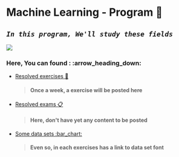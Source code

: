 # Machine Learning - Program :robot:

## _`In this program, We'll study these fields`_

![](https://mermaid.ink/svg/eyJjb2RlIjoiZ3JhcGggTFI7XG5BW01hY2hpbmUgTGVhcm5pbmddIC0tPiBCKFVuc3VwZXJ2aXNlZClcbkIgLS0-IENsdXN0ZXJpbmdcbkEgLS0-IEMoU3VwZXJ2aXNlZClcbkEgLS0-IEUoUmVpbmZvcmNlbWVudClcbkMgLS0-IENsYXNzaWZpY2F0aW9uXG5DIC0tPiBSZWdyZXNzaW9uXG5FIC0tPiAuLi4iLCJtZXJtYWlkIjp7InRoZW1lIjoiZGVmYXVsdCJ9LCJ1cGRhdGVFZGl0b3IiOmZhbHNlfQ)

### Here, You can found : :arrow\_heading\_down:

* [Resolved exercises :notebook:](https://github.com/joaocarvoli/MachineLearning-course/tree/main/Exercises)

  > #### Once a week, a exercise will be posted here

* [Resolved exams :clipboard:](./)

  > #### Here, don't have yet any content to be posted

* [Some data sets :bar\_chart:](https://github.com/joaocarvoli/MachineLearning-course/tree/main/data-sets) 

  > #### Even so, in each exercises has a link to data set font

